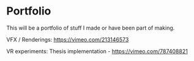 # Portfolio
This will be a portfolio of stuff I made or have been part of making.


VFX / Renderings:
https://vimeo.com/213146573

VR experiments:
Thesis implementation - https://vimeo.com/787408821
